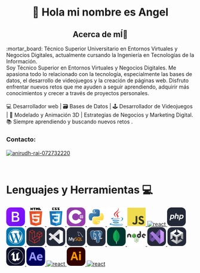 <h1 align="center">👋 Hola mi nombre es Angel</h1>
<h2 align="center">Acerca de mÍ👤 </h2>
:mortar_board: Técnico Superior Universitario en Entornos Virtuales y Negocios Digitales, actualmente cursando la Ingeniería en Tecnologías de la Información.<br>
Soy Técnico Superior en Entornos Virtuales y Negocios Digitales. Me apasiona todo lo relacionado con la tecnología, especialmente las bases de datos, el desarrollo de videojuegos y la creación de páginas web. Disfruto enfrentar nuevos retos que me ayuden a seguir aprendiendo, adquirir más conocimientos y crecer a través de proyectos personales.
<br>
<br>
💻 Desarrollador web | 🗃️ Bases de Datos | 🕹️ Desarrollador de Videojuegos | 🧊 Modelado y Animación 3D | Estrategias de Negocios y Marketing Digital.
<br>
📚 Siempre aprendiendo y buscando nuevos retos .
<h3 align="left">Contacto:</h3>
<p align="left">
<a href="https://www.linkedin.com/in/angel-vazquez-diaz-de-leon-2068a6324/" target="blank"><img align="center" src="https://raw.githubusercontent.com/rahuldkjain/github-profile-readme-generator/master/src/images/icons/Social/linked-in-alt.svg" alt="anirudh-rai-072732220" height="30" width="50" /></a>
</p>
<br>
<h1 align="left">Lenguajes y Herramientas 💻</h1>
<p align="left"> <a href="https://getbootstrap.com" target="_blank" rel="noreferrer"> <img src="https://github.com/tandpfun/skill-icons/blob/main/icons/Bootstrap.svg" alt="bootstrap" width="50" height="50"/> </a> 
 <a href="https://www.w3.org/html/" target="_blank" rel="noreferrer"> <img src="https://raw.githubusercontent.com/devicons/devicon/master/icons/html5/html5-original-wordmark.svg" alt="html5" width="50" height="50"/> </a> 
  <a href="https://www.w3schools.com/css/" target="_blank" rel="noreferrer"> <img src="https://raw.githubusercontent.com/devicons/devicon/master/icons/css3/css3-original-wordmark.svg" alt="css3" width="50" height="50"/> </a> 
  <a href="https://www.cprogramming.com/" target="_blank" rel="noreferrer"> <img src="https://github.com/tandpfun/skill-icons/blob/main/icons/CS.svg" alt="c" width="50" height="50"/> </a> 
  <a href="https://www.python.org" target="_blank" rel="noreferrer"> <img src="https://raw.githubusercontent.com/devicons/devicon/master/icons/python/python-original.svg" alt="python" width="50" height="50"/> </a> 
  <a href="https://www.java.com" target="_blank" rel="noreferrer"> <img src="https://raw.githubusercontent.com/devicons/devicon/master/icons/java/java-original.svg" alt="java" width="50" height="50"/> </a> 
  <a href="https://developer.mozilla.org/en-US/docs/Web/JavaScript" target="_blank" rel="noreferrer"> <img src="https://raw.githubusercontent.com/devicons/devicon/master/icons/javascript/javascript-original.svg" alt="javascript" width="50" height="50"/> </a> 
  <a href="https://reactjs.org/" target="_blank" rel="noreferrer"> <img src="https://pseint.sourceforge.net/logo-header.png" alt="react" width="50" height="50"/> </a>
  <a href="https://www.w3schools.com/cpp/" target="_blank" rel="noreferrer"> <img src="https://github.com/tandpfun/skill-icons/blob/main/icons/PHP-Dark.svg" alt="cplusplus" width="50" height="50"/> </a> 
  <a href="https://git-scm.com/" target="_blank" rel="noreferrer"> <img src="https://github.com/tandpfun/skill-icons/blob/main/icons/Wordpress.svg" alt="git" width="50" height="50"/> </a> 
   <a href="https://reactjs.org/" target="_blank" rel="noreferrer"> <img src="https://github.com/tandpfun/skill-icons/blob/main/icons/Laravel-Dark.svg" alt="react" width="50" height="50"/> </a> 
  <a href="https://www.linux.org/" target="_blank" rel="noreferrer"> <img src="https://github.com/tandpfun/skill-icons/blob/main/icons/VSCode-Dark.svg" alt="linux" width="50" height="50"/> </a>
  <a href="https://www.mysql.com/" target="_blank" rel="noreferrer"> <img src="https://github.com/tandpfun/skill-icons/blob/main/icons/MySQL-Dark.svg" alt="mysql" width="50" height="50"/> </a>
  <a href="https://reactjs.org/" target="_blank" rel="noreferrer"> <img src="https://github.com/tandpfun/skill-icons/blob/main/icons/PostgreSQL-Dark.svg" alt="react" width="50" height="50"/> </a> 
  <a href="https://tailwindcss.com/" target="_blank" rel="noreferrer"> <img src="https://github.com/tandpfun/skill-icons/blob/main/icons/MongoDB.svg" alt="tailwind" width="50" height="50"/> </a> 
  <a href="https://nodejs.org" target="_blank" rel="noreferrer"> <img src="https://raw.githubusercontent.com/devicons/devicon/master/icons/nodejs/nodejs-original-wordmark.svg" alt="nodejs" width="50" height="50"/> </a>
  <a href="https://reactjs.org/" target="_blank" rel="noreferrer"> <img src="https://github.com/tandpfun/skill-icons/blob/main/icons/VisualStudio-Dark.svg" alt="react" width="50" height="50"/> </a> 
  <a href="https://reactjs.org/" target="_blank" rel="noreferrer"> <img src="https://github.com/tandpfun/skill-icons/blob/main/icons/Unity-Dark.svg" alt="react" width="50" height="50"/> </a>
  <a href="https://reactjs.org/" target="_blank" rel="noreferrer"> <img src="https://github.com/tandpfun/skill-icons/blob/main/icons/UnrealEngine.svg" alt="react" width="50" height="50"/> </a>
  <a href="https://reactjs.org/" target="_blank" rel="noreferrer"> <img src="https://github.com/tandpfun/skill-icons/blob/main/icons/AfterEffects.svg" alt="react" width="50" height="50"/> </a>
  <a href="https://reactjs.org/" target="_blank" rel="noreferrer"> <img src="https://i.pinimg.com/originals/f7/54/7f/f7547f5d6a62ae852769594acd140247.png" alt="react" width="50" height="50"/> </a>
  <a href="https://reactjs.org/" target="_blank" rel="noreferrer"> <img src="https://github.com/tandpfun/skill-icons/blob/main/icons/Illustrator.svg" alt="react" width="50" height="50"/> </a>
  <a href="https://reactjs.org/" target="_blank" rel="noreferrer"> <img src="https://i0.wp.com/mawtoload.com/wp-content/uploads/2022/04/Maya-2023-logo.png" alt="react" width="50" height="50"/> </a>
  </p>
 
  
  


